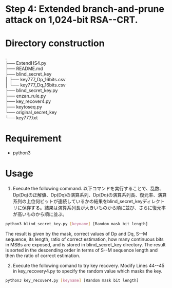 # Step 4: Extended branch-and-prune attack on 1,024-bit RSA--CRT.
 
# Directory construction
.  
├── ExtendHS4.py  
├── README.md  
├── blind_secret_key  
│   ├── key777_Dp_16bits.csv  
│   └── key777_Dq_16bits.csv  
├── blind_secret_key.py  
├── enzan_rule.py  
├── key_recover4.py  
├── keytoseq.py  
└── original_secret_key  
    └── key777.txt  

# Requirement

* python3

# Usage
 
1. Execute the following command.
以下コマンドを実行することで、乱数、Dp(Dq)の正解値、Dp(Dq)の演算系列、Dp(Dq)の演算系列長、復元率、演算系列の上位何ビットが連続しているかの結果をblind_secret_keyディレクトリに保存する。結果は演算系列長が大きいものから順に並び、さらに復元率が高いものから順に並ぶ。
```bash
python3 blind_secret_key.py [keyname] [Random mask bit length]
```
The result is given by the mask, correct values of Dp and Dq, S--M sequence, its length, ratio of correct estimation, how many continuous bits in MSBs are exposed, and is stored in blind_secret_key directory. The result is sorted in the descending order in terms of S--M sequence length and then the ratio of correct estimation.

2. Execute the following comand to try key recovery. Modify Lines 44--45 in key_recovery4.py to specify the random value which masks the key.
```bash
python3 key_recover4.py [keyname] [Random mask bit length]
```

